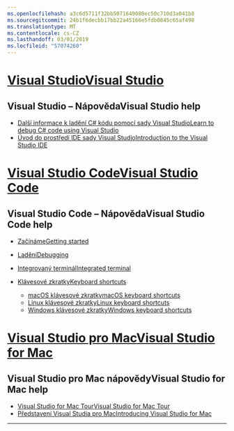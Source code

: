 ```yaml
---
ms.openlocfilehash: a3c6d5711f32bb5071649080ec50c710d3a041b8
ms.sourcegitcommit: 24b1f6decbb17bb22a45166e5fdb0845c65af498
ms.translationtype: MT
ms.contentlocale: cs-CZ
ms.lasthandoff: 03/01/2019
ms.locfileid: "57074260"
---
```


<!-- VS -------------------------->
# <a name="visual-studiotabvisual-studio"></a>[<span data-ttu-id="1438b-101">Visual Studio</span><span class="sxs-lookup"><span data-stu-id="1438b-101">Visual Studio</span></span>](#tab/visual-studio)

## <a name="visual-studio-help"></a><span data-ttu-id="1438b-102">Visual Studio – Nápověda</span><span class="sxs-lookup"><span data-stu-id="1438b-102">Visual Studio help</span></span>

* [<span data-ttu-id="1438b-103">Další informace k ladění C# kódu pomocí sady Visual Studio</span><span class="sxs-lookup"><span data-stu-id="1438b-103">Learn to debug C# code using Visual Studio</span></span>](https://docs.microsoft.com/en-us/visualstudio/debugger/getting-started-with-the-debugger?view=vs-2017)
* [<span data-ttu-id="1438b-104">Úvod do prostředí IDE sady Visual Studio</span><span class="sxs-lookup"><span data-stu-id="1438b-104">Introduction to the Visual Studio IDE</span></span>](https://docs.microsoft.com/en-us/visualstudio/ide/visual-studio-ide?view=vs-2017)

<!-- Code -------------------------->
# <a name="visual-studio-codetabvisual-studio-code"></a>[<span data-ttu-id="1438b-105">Visual Studio Code</span><span class="sxs-lookup"><span data-stu-id="1438b-105">Visual Studio Code</span></span>](#tab/visual-studio-code)

## <a name="visual-studio-code-help"></a><span data-ttu-id="1438b-106">Visual Studio Code – Nápověda</span><span class="sxs-lookup"><span data-stu-id="1438b-106">Visual Studio Code help</span></span>

* [<span data-ttu-id="1438b-107">Začínáme</span><span class="sxs-lookup"><span data-stu-id="1438b-107">Getting started</span></span>](https://code.visualstudio.com/docs)
* [<span data-ttu-id="1438b-108">Ladění</span><span class="sxs-lookup"><span data-stu-id="1438b-108">Debugging</span></span>](https://code.visualstudio.com/docs/editor/debugging)
* [<span data-ttu-id="1438b-109">Integrovaný terminál</span><span class="sxs-lookup"><span data-stu-id="1438b-109">Integrated terminal</span></span>](https://code.visualstudio.com/docs/editor/integrated-terminal)
* [<span data-ttu-id="1438b-110">Klávesové zkratky</span><span class="sxs-lookup"><span data-stu-id="1438b-110">Keyboard shortcuts</span></span>](https://code.visualstudio.com/docs/getstarted/keybindings#_keyboard-shortcuts-reference)

  * [<span data-ttu-id="1438b-111">macOS klávesové zkratky</span><span class="sxs-lookup"><span data-stu-id="1438b-111">macOS keyboard shortcuts</span></span>](https://code.visualstudio.com/shortcuts/keyboard-shortcuts-macos.pdf)
  * [<span data-ttu-id="1438b-112">Linux klávesové zkratky</span><span class="sxs-lookup"><span data-stu-id="1438b-112">Linux keyboard shortcuts</span></span>](https://code.visualstudio.com/shortcuts/keyboard-shortcuts-linux.pdf)
  * [<span data-ttu-id="1438b-113">Windows klávesové zkratky</span><span class="sxs-lookup"><span data-stu-id="1438b-113">Windows keyboard shortcuts</span></span>](https://code.visualstudio.com/shortcuts/keyboard-shortcuts-windows.pdf)

<!-- Mac -------------------------->
# <a name="visual-studio-for-mactabvisual-studio-mac"></a>[<span data-ttu-id="1438b-114">Visual Studio pro Mac</span><span class="sxs-lookup"><span data-stu-id="1438b-114">Visual Studio for Mac</span></span>](#tab/visual-studio-mac)

## <a name="visual-studio-for-mac-help"></a><span data-ttu-id="1438b-115">Visual Studio pro Mac nápovědy</span><span class="sxs-lookup"><span data-stu-id="1438b-115">Visual Studio for Mac help</span></span>

* [<span data-ttu-id="1438b-116">Visual Studio for Mac Tour</span><span class="sxs-lookup"><span data-stu-id="1438b-116">Visual Studio for Mac Tour</span></span>](https://docs.microsoft.com/en-us/visualstudio/mac/ide-tour)
* [<span data-ttu-id="1438b-117">Představení Visual Studia pro Mac</span><span class="sxs-lookup"><span data-stu-id="1438b-117">Introducing Visual Studio for Mac</span></span>](https://docs.microsoft.com/en-us/visualstudio/mac/)

---  
<!-- End of VS tabs -->